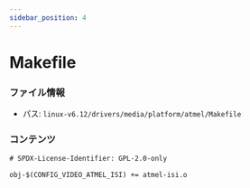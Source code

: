 ```yaml
---
sidebar_position: 4
---
```

# Makefile

### ファイル情報

- パス: `linux-v6.12/drivers/media/platform/atmel/Makefile`

### コンテンツ

```txt
# SPDX-License-Identifier: GPL-2.0-only

obj-$(CONFIG_VIDEO_ATMEL_ISI) += atmel-isi.o

```
